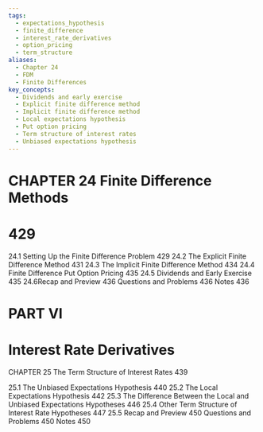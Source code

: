 ```yaml
---
tags:
  - expectations_hypothesis
  - finite_difference
  - interest_rate_derivatives
  - option_pricing
  - term_structure
aliases:
  - Chapter 24
  - FDM
  - Finite Differences
key_concepts:
  - Dividends and early exercise
  - Explicit finite difference method
  - Implicit finite difference method
  - Local expectations hypothesis
  - Put option pricing
  - Term structure of interest rates
  - Unbiased expectations hypothesis
---
```


# CHAPTER 24 Finite Difference Methods

# 429

24.1 Setting Up the Finite Difference Problem 429
24.2 The Explicit Finite Difference Method 431
24.3 The Implicit Finite Difference Method 434
24.4 Finite Difference Put Option Pricing 435
24.5 Dividends and Early Exercise 435
24.6Recap and Preview 436
Questions and Problems 436
Notes 436

# PART VI

# Interest Rate Derivatives

CHAPTER 25 The Term Structure of Interest Rates 439

25.1 The Unbiased Expectations Hypothesis 440
25.2 The Local Expectations Hypothesis 442
25.3 The Difference Between the Local and Unbiased Expectations
Hypotheses 446
25.4 Other Term Structure of Interest Rate Hypotheses 447
25.5 Recap and Preview 450
Questions and Problems 450
Notes 450
